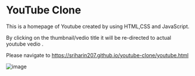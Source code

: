 # YouTube Clone

This is a homepage of Youtube created by using HTML,CSS and JavaScript.

By clicking on the thumbnail/vedio title it will be re-directed to actual youtube vedio .

Please navigate to https://sriharin207.github.io/youtube-clone/youtube.html

![image](https://user-images.githubusercontent.com/88923339/166450103-830cc2be-59ed-4d4d-aa42-a39f7e634473.png)

